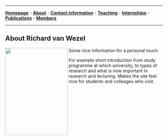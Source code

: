 
--------------------------------------
[**Homepage**](https://van-wezel.github.io/personalsite/) - [**About**](https://van-wezel.github.io/personalsite/about.html) - [**Contact information**](https://van-wezel.github.io/personalsite/contact.html) - [**Teaching**](https://van-wezel.github.io/personalsite/teaching.html) - [**Internships**](https://van-wezel.github.io/personalsite/internships.html) - [**Publications**](https://van-wezel.github.io/personalsite/publications.html) - [**Members**](https://van-wezel.github.io/personalsite/members.html) 

-------------------------------------------

## About Richard van Wezel

<img style='float' align='left' src="https://van-wezel.github.io/personalsite/Sunset.jpg" width="200" height="280" style="padding-right: 20px;" />

Some nice information for a personal touch.

For example short introduction from study programme at which university, to types of research and what is now important in research and lecturing. Makes the site feel nice for students and colleages who visit.


